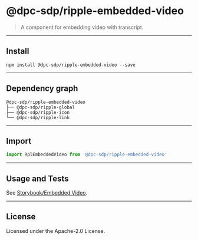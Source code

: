 # @dpc-sdp/ripple-embedded-video

> A component for embedding video with transcript.

--------------------------------------------------------------------------------

## Install

```shell
npm install @dpc-sdp/ripple-embedded-video --save
```

--------------------------------------------------------------------------------

## Dependency graph

```shell
@dpc-sdp/ripple-embedded-video
├── @dpc-sdp/ripple-global
├── @dpc-sdp/ripple-icon
└── @dpc-sdp/ripple-link
```

--------------------------------------------------------------------------------

## Import

```js
import RplEmbeddedVideo from '@dpc-sdp/ripple-embedded-video'
```

--------------------------------------------------------------------------------

## Usage and Tests

See [Storybook/Embedded Video](https://ripple.sdp.vic.gov.au/?selectedKind=Molecules/EmbeddedVideo&selectedStory=Embedded%20Video).

--------------------------------------------------------------------------------

## License

Licensed under the Apache-2.0 License.
